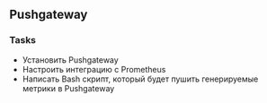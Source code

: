## Pushgateway

### Tasks

- Установить Pushgateway
- Настроить интеграцию с Prometheus
- Написать Bash скрипт, который будет пушить генерируемые метрики в Pushgateway
